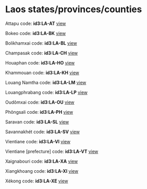 # Laos states/provinces/counties
Attapu     code: **id3:LA-AT**     [view](../export/geojson/medium/id3/la/at.geojson)     


Bokeo     code: **id3:LA-BK**     [view](../export/geojson/medium/id3/la/bk.geojson)     


Bolikhamxai     code: **id3:LA-BL**     [view](../export/geojson/medium/id3/la/bl.geojson)     


Champasak     code: **id3:LA-CH**     [view](../export/geojson/medium/id3/la/ch.geojson)     


Houaphan     code: **id3:LA-HO**     [view](../export/geojson/medium/id3/la/ho.geojson)     


Khammouan     code: **id3:LA-KH**     [view](../export/geojson/medium/id3/la/kh.geojson)     


Louang Namtha     code: **id3:LA-LM**     [view](../export/geojson/medium/id3/la/lm.geojson)     


Louangphrabang     code: **id3:LA-LP**     [view](../export/geojson/medium/id3/la/lp.geojson)     


Oudômxai     code: **id3:LA-OU**     [view](../export/geojson/medium/id3/la/ou.geojson)     


Phôngsali     code: **id3:LA-PH**     [view](../export/geojson/medium/id3/la/ph.geojson)     


Saravan     code: **id3:LA-SL**     [view](../export/geojson/medium/id3/la/sl.geojson)     


Savannakhét     code: **id3:LA-SV**     [view](../export/geojson/medium/id3/la/sv.geojson)     


Vientiane     code: **id3:LA-VI**     [view](../export/geojson/medium/id3/la/vi.geojson)     


Vientiane [prefecture]     code: **id3:LA-VT**     [view](../export/geojson/medium/id3/la/vt.geojson)     


Xaignabouri     code: **id3:LA-XA**     [view](../export/geojson/medium/id3/la/xa.geojson)     


Xiangkhoang     code: **id3:LA-XI**     [view](../export/geojson/medium/id3/la/xi.geojson)     


Xékong     code: **id3:LA-XE**     [view](../export/geojson/medium/id3/la/xe.geojson)     

